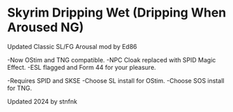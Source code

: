 # Skyrim Dripping Wet (Dripping When Aroused NG)

Updated Classic SL/FG Arousal mod by Ed86

-Now OStim and TNG compatible.
-NPC Cloak replaced with SPID Magic Effect.
-ESL flagged and Form 44 for your pleasure.

-Requires SPID and SKSE
-Choose SL install for OStim.
-Choose SOS install for TNG.


Updated 2024 by stnfnk